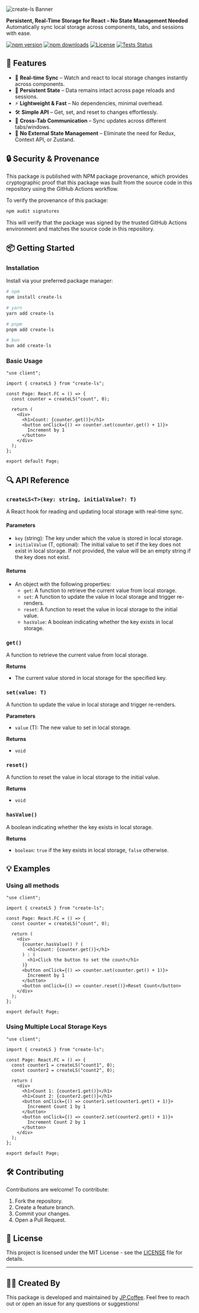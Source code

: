 ![create-ls Banner](https://raw.githubusercontent.com/jp-coffee/create-ls/main/media/create-ls-banner.png)

**Persistent, Real-Time Storage for React – No State Management Needed** Automatically sync local storage across components, tabs, and sessions with ease.

[![npm version](https://img.shields.io/npm/v/create-ls.svg)](https://www.npmjs.com/package/create-ls)
[![npm downloads](https://img.shields.io/npm/dt/create-ls.svg)](https://www.npmjs.com/package/create-ls)
[![License](https://img.shields.io/github/license/jp-coffee/create-ls)](LICENSE)
[![Tests Status](https://img.shields.io/github/actions/workflow/status/jp-coffee/create-ls/lint-and-test.yml?branch=main)](https://github.com/jp-coffee/create-ls/actions)

## 🚀 Features

- 🔄 **Real-time Sync** – Watch and react to local storage changes instantly across components.
- 💾 **Persistent State** – Data remains intact across page reloads and sessions.
- ⚡ **Lightweight & Fast** – No dependencies, minimal overhead.
- 🛠 **Simple API** – Get, set, and reset to changes effortlessly.
- 📡 **Cross-Tab Communication** – Sync updates across different tabs/windows.
- 🚫 **No External State Management** – Eliminate the need for Redux, Context API, or Zustand.

## 🔒 Security & Provenance

This package is published with NPM package provenance, which provides cryptographic proof that this package was built from the source code in this repository using the GitHub Actions workflow.

To verify the provenance of this package:

```bash
npm audit signatures
```

This will verify that the package was signed by the trusted GitHub Actions environment and matches the source code in this repository.

## 📦 Getting Started

### Installation

Install via your preferred package manager:

```sh
# npm
npm install create-ls

# yarn
yarn add create-ls

# pnpm
pnpm add create-ls

# bun
bun add create-ls
```

### Basic Usage

```tsx
"use client";

import { createLS } from "create-ls";

const Page: React.FC = () => {
  const counter = createLS("count", 0);

  return (
    <div>
      <h1>Count: {counter.get()}</h1>
      <button onClick={() => counter.set(counter.get() + 1)}>
        Increment by 1
      </button>
    </div>
  );
};

export default Page;
```

## 🔍 API Reference

### `createLS<T>(key: string, initialValue?: T)`

A React hook for reading and updating local storage with real-time sync.

#### Parameters

- `key` (string): The key under which the value is stored in local storage.
- `initialValue` (T, optional): The initial value to set if the key does not exist in local storage.
  If not provided, the value will be an empty string if the key does not exist.

#### Returns

- An object with the following properties:
  - `get`: A function to retrieve the current value from local storage.
  - `set`: A function to update the value in local storage and trigger re-renders.
  - `reset`: A function to reset the value in local storage to the initial value.
  - `hasValue`: A boolean indicating whether the key exists in local storage.

### `get()`

A function to retrieve the current value from local storage.

**Returns**

- The current value stored in local storage for the specified key.

### `set(value: T)`

A function to update the value in local storage and trigger re-renders.

**Parameters**

- `value` (T): The new value to set in local storage.

**Returns**

- `void`

### `reset()`

A function to reset the value in local storage to the initial value.

**Returns**

- `void`

### `hasValue()`

A boolean indicating whether the key exists in local storage.

**Returns**

- `boolean`: `true` if the key exists in local storage, `false` otherwise.

## 💡 Examples

### Using all methods

```tsx
"use client";

import { createLS } from "create-ls";

const Page: React.FC = () => {
  const counter = createLS("count", 0);

  return (
    <div>
      {counter.hasValue() ? (
        <h1>Count: {counter.get()}</h1>
      ) : (
        <h1>Click the button to set the count</h1>
      )}
      <button onClick={() => counter.set(counter.get() + 1)}>
        Increment by 1
      </button>
      <button onClick={() => counter.reset()}>Reset Count</button>
    </div>
  );
};

export default Page;
```

### Using Multiple Local Storage Keys

```tsx
"use client";

import { createLS } from "create-ls";

const Page: React.FC = () => {
  const counter1 = createLS("count1", 0);
  const counter2 = createLS("count2", 0);

  return (
    <div>
      <h1>Count 1: {counter1.get()}</h1>
      <h1>Count 2: {counter2.get()}</h1>
      <button onClick={() => counter1.set(counter1.get() + 1)}>
        Increment Count 1 by 1
      </button>
      <button onClick={() => counter2.set(counter2.get() + 1)}>
        Increment Count 2 by 1
      </button>
    </div>
  );
};

export default Page;
```

## 🛠 Contributing

Contributions are welcome! To contribute:

1. Fork the repository.
2. Create a feature branch.
3. Commit your changes.
4. Open a Pull Request.

## 📜 License

This project is licensed under the MIT License - see the [LICENSE](LICENSE) file for details.

---

## 👨‍💻 Created By

This package is developed and maintained by [JP.Coffee](https://github.com/jp-coffee). Feel free to reach out or open an issue for any questions or suggestions!
